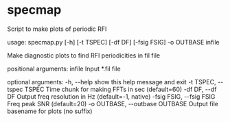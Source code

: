 # specmap
Script to make plots of periodic RFI

usage: specmap.py [-h] [-t TSPEC] [-df DF] [-fsig FSIG] -o OUTBASE infile

Make diagnostic plots to find RFI periodicities in fil file

positional arguments:
  infile                Input *.fil file

optional arguments:
  -h, --help            show this help message and exit
  -t TSPEC, --tspec TSPEC
                        Time chunk for making FFTs in sec (default=60)
  -df DF, --df DF       Output freq resolution in Hz (default=-1, native)
  -fsig FSIG, --fsig FSIG
                        Freq peak SNR (default=20)
  -o OUTBASE, --outbase OUTBASE
                        Output file basename for plots (no suffix)
